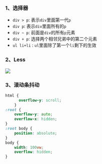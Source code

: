 ### 1、选择器

- `div > p`: 表示`div`里面第一代`p`
- `div p`: 表示`div`里面所有的`p`
- `div ~ p`: 前面是`div`的所有`p`元素
- `div + p`: 选择两个相邻兄弟中的第二个元素
- `ul li+li` : `ul`里面除了第一个`li`剩下的生效

### 2、Less

![](D:\skills\CSS\&符号.png)

### 3、滚动条抖动

```css
html {
      overflow-y: scroll;
    }
:root {
    overflow-y: auto;
    overflow-x: hidden;
}
:root body {
    position: absolute;
}
body {
    width: 100vw;
    overflow: hidden;
}
```

